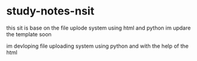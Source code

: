 # study-notes-nsit



this sit is base on the file uplode system using html and python 
im updare the template soon


im devloping file uploading system using python and with the help of the html 